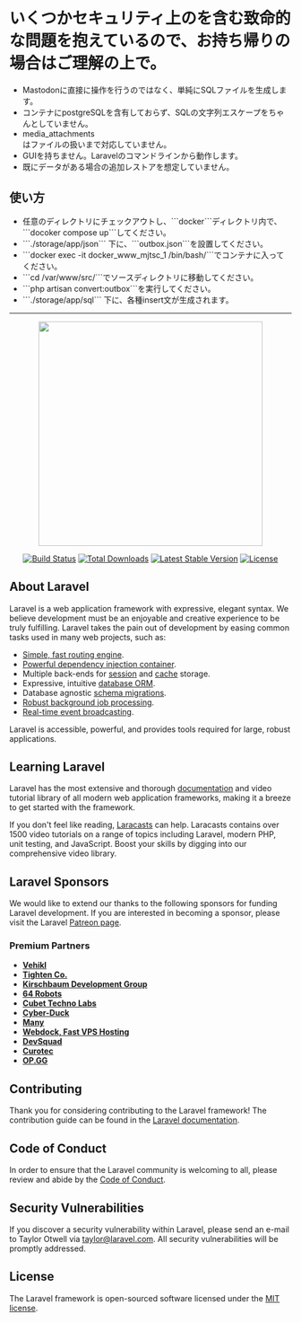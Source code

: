 <h1
  Mastodonのエクスポートで出力したoutbox.jsonからstatusesを復元するためのinsert文を生成するツールです。
</h1

<h2>
  いくつかセキュリティ上のを含む致命的な問題を抱えているので、お持ち帰りの場合はご理解の上で。
</h2>

<ul>
  <li>Mastodonに直接に操作を行うのではなく、単純にSQLファイルを生成します。</li>
  <li>コンテナにpostgreSQLを含有しておらず、SQLの文字列エスケープをちゃんとしていません。</li>
  <li>media_attachments</li>はファイルの扱いまで対応していません。</li>
  <li>GUIを持ちません。Laravelのコマンドラインから動作します。</li>
  <li>既にデータがある場合の追加レストアを想定していません。</li>
</ul>

<h2>
  使い方
</h2>

<ul>
  <li>任意のディレクトリにチェックアウトし、```docker```ディレクトリ内で、```docoker compose up```してください。</li>
  <li>```./storage/app/json``` 下に、```outbox.json```を設置してください。</li>
  <li>```docker exec -it docker_www_mjtsc_1 /bin/bash/```でコンテナに入ってください。</li>
  <li>```cd /var/www/src/```でソースディレクトリに移動してください。</li>
  <li>```php artisan convert:outbox```を実行してください。</li>
  <li>```./storage/app/sql``` 下に、各種insert文が生成されます。</li>
</ul>

<hr>

<p align="center"><a href="https://laravel.com" target="_blank"><img src="https://raw.githubusercontent.com/laravel/art/master/logo-lockup/5%20SVG/2%20CMYK/1%20Full%20Color/laravel-logolockup-cmyk-red.svg" width="400"></a></p>

<p align="center">
<a href="https://travis-ci.org/laravel/framework"><img src="https://travis-ci.org/laravel/framework.svg" alt="Build Status"></a>
<a href="https://packagist.org/packages/laravel/framework"><img src="https://img.shields.io/packagist/dt/laravel/framework" alt="Total Downloads"></a>
<a href="https://packagist.org/packages/laravel/framework"><img src="https://img.shields.io/packagist/v/laravel/framework" alt="Latest Stable Version"></a>
<a href="https://packagist.org/packages/laravel/framework"><img src="https://img.shields.io/packagist/l/laravel/framework" alt="License"></a>
</p>

## About Laravel

Laravel is a web application framework with expressive, elegant syntax. We believe development must be an enjoyable and creative experience to be truly fulfilling. Laravel takes the pain out of development by easing common tasks used in many web projects, such as:

- [Simple, fast routing engine](https://laravel.com/docs/routing).
- [Powerful dependency injection container](https://laravel.com/docs/container).
- Multiple back-ends for [session](https://laravel.com/docs/session) and [cache](https://laravel.com/docs/cache) storage.
- Expressive, intuitive [database ORM](https://laravel.com/docs/eloquent).
- Database agnostic [schema migrations](https://laravel.com/docs/migrations).
- [Robust background job processing](https://laravel.com/docs/queues).
- [Real-time event broadcasting](https://laravel.com/docs/broadcasting).

Laravel is accessible, powerful, and provides tools required for large, robust applications.

## Learning Laravel

Laravel has the most extensive and thorough [documentation](https://laravel.com/docs) and video tutorial library of all modern web application frameworks, making it a breeze to get started with the framework.

If you don't feel like reading, [Laracasts](https://laracasts.com) can help. Laracasts contains over 1500 video tutorials on a range of topics including Laravel, modern PHP, unit testing, and JavaScript. Boost your skills by digging into our comprehensive video library.

## Laravel Sponsors

We would like to extend our thanks to the following sponsors for funding Laravel development. If you are interested in becoming a sponsor, please visit the Laravel [Patreon page](https://patreon.com/taylorotwell).

### Premium Partners

- **[Vehikl](https://vehikl.com/)**
- **[Tighten Co.](https://tighten.co)**
- **[Kirschbaum Development Group](https://kirschbaumdevelopment.com)**
- **[64 Robots](https://64robots.com)**
- **[Cubet Techno Labs](https://cubettech.com)**
- **[Cyber-Duck](https://cyber-duck.co.uk)**
- **[Many](https://www.many.co.uk)**
- **[Webdock, Fast VPS Hosting](https://www.webdock.io/en)**
- **[DevSquad](https://devsquad.com)**
- **[Curotec](https://www.curotec.com/services/technologies/laravel/)**
- **[OP.GG](https://op.gg)**

## Contributing

Thank you for considering contributing to the Laravel framework! The contribution guide can be found in the [Laravel documentation](https://laravel.com/docs/contributions).

## Code of Conduct

In order to ensure that the Laravel community is welcoming to all, please review and abide by the [Code of Conduct](https://laravel.com/docs/contributions#code-of-conduct).

## Security Vulnerabilities

If you discover a security vulnerability within Laravel, please send an e-mail to Taylor Otwell via [taylor@laravel.com](mailto:taylor@laravel.com). All security vulnerabilities will be promptly addressed.

## License

The Laravel framework is open-sourced software licensed under the [MIT license](https://opensource.org/licenses/MIT).
